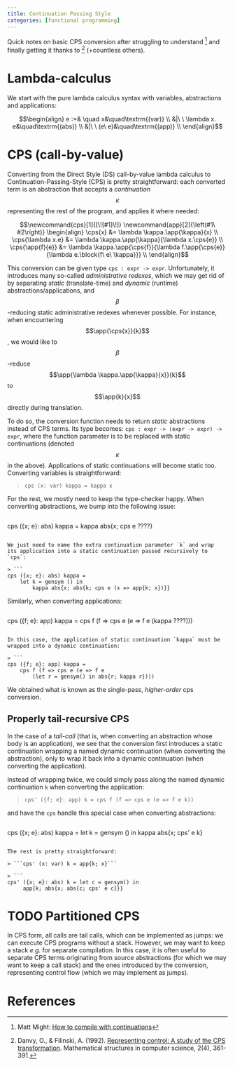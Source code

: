 ```yaml
---
title: Continuation Passing Style
categories: [functional programming]
---
```


Quick notes on basic CPS conversion after struggling to understand
[^2] and finally getting it thanks to [^1] (+countless others).

# Lambda-calculus

We start with the pure lambda calculus syntax with variables,
abstractions and applications:

$$\begin{align}
    e :=&
       \quad x&\quad\textrm{(var)} \\
    &|\ \   \lambda x. e&\quad\textrm{(abs)} \\
    &|\ \   (e\ e)&\quad\textrm{(app)} \\
\end{align}$$


# CPS (call-by-value)

Converting from the Direct Style (DS) call-by-value lambda calculus to
Continuation-Passing-Style (CPS) is pretty straightforward: each
converted term is an abstraction that accepts a *continuation*
$$\kappa$$ representing the rest of the program, and applies it where
needed:

$$\newcommand{cps}[1]{[\![#1]\!]}
\newcommand{app}[2]{\left(#1\ #2\right)}
\begin{align}
    \cps{x} &= \lambda \kappa.\app{\kappa}{x} \\
    \cps{\lambda x.e} &= \lambda \kappa.\app{\kappa}{\lambda x.\cps{e}} \\
    \cps{\app{f}{e}} &= \lambda \kappa.\app{\cps{f}}{\lambda f.\app{\cps{e}}{\lambda e.\block{f\ e\ \kappa}}} \\
\end{align}$$

This conversion can be given type `cps : expr -> expr`. Unfortunately,
it introduces many so-called *administrative redexes*, which we may
get rid of by separating *static* (translate-time) and *dynamic*
(runtime) abstractions/applications, and $$\beta$$-reducing static
administrative redexes whenever possible. For instance, when
encountering $$\app{\cps{x}}{k}$$, we would like to $$\beta$$-reduce
$$\app{\lambda \kappa.\app{\kappa}{x}}{k}$$ to $$\app{k}{x}$$ directly
during translation.

To do so, the conversion function needs to return *static*
abstractions instead of CPS terms. Its type becomes: `cps : expr ->
(expr -> expr) -> expr`, where the function parameter is to be
replaced with static continuations (denoted $$\kappa$$ in the
above). Applications of static continuations will become static
too. Converting variables is straightforward:

> ```cps (x: var) kappa = kappa x```

For the rest, we mostly need to keep the type-checker happy. When
converting abstractions, we bump into the following issue:

> ```
cps ({x; e}: abs) kappa = kappa abs{x; cps e ????}
```

We just need to name the extra continuation parameter `k` and wrap
its application into a static continuation passed recursively to
`cps`:

> ```
cps ({x; e}: abs) kappa = 
    let k = gensym () in 
        kappa abs{x; abs{k; cps e (x => app{k; x})}}
```

Similarly, when converting applications: 

> ```
cps ({f; e}: app) kappa = 
    cps f (f => cps e (e => f e (kappa ????)))
```

In this case, the application of static continuation `kappa` must be
wrapped into a dynamic continuation:

> ```
cps ({f; e}: app) kappa = 
    cps f (f => cps e (e => f e 
        (let r = gensym() in abs{r; kappa r})))
```


We obtained what is known as the single-pass, *higher-order* cps
conversion.

## Properly tail-recursive CPS

In the case of a *tail-call* (that is, when converting an abstraction
whose body is an application), we see that the conversion first
introduces a static continuation wrapping a named dynamic continuation
(when converting the abstraction), only to wrap it back into a dynamic
continuation (when converting the application).

Instead of wrapping twice, we could simply pass along the named
dynamic continuation `k` when converting the application:

> ```cps' ({f; e}: app) k = cps f (f => cps e (e => f e k))```

and have the `cps` handle this special case when converting
abstractions:

> ```
cps ({x; e}: abs) kappa = 
    let k = gensym () in 
        kappa abs{x; cps' e k}
```

The rest is pretty straightforward:

> ```cps' (x: var) k = app{k; x}```

> ```
cps' ({x; e}: abs) k = let c = gensym() in 
     app{k; abs{x; abs{c; cps' e c}}}
```


# TODO Partitioned CPS

In CPS form, all calls are tail calls, which can be implemented as
jumps: we can execute CPS programs without a stack. However, we may
want to keep a stack *e.g.* for separate compilation. In this case, it
is often useful to separate CPS terms originating from source
abstractions (for which we may want to keep a call stack) and the ones
introduced by the conversion, representing control flow (which we may
implement as jumps).

# References 

[^1]: Danvy, O., & Filinski, A. (1992). [Representing control: A study of the CPS transformation](http://dotat.at/tmp/danvy-filinski-mscs92.pdf). Mathematical structures in computer science, 2(4), 361-391.
  
[^2]: Matt Might: [How to compile with continuations](http://matt.might.net/articles/cps-conversion/)
